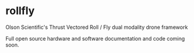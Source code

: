 # rollfly
Olson Scientific's Thrust Vectored Roll / Fly dual modality drone framework

Full open source hardware and software documentation and code coming soon.
